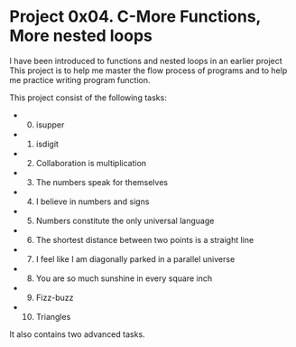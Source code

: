 # Project 0x04. C-More Functions, More nested loops
I have been introduced to functions and nested loops in an earlier project 
This project is to help me master the flow process of programs and to help 
me practice writing program function.

This project consist of the following tasks:
- 0. isupper
- 1. isdigit
- 2. Collaboration is multiplication
- 3. The numbers speak for themselves
- 4. I believe in numbers and signs
- 5. Numbers constitute the only universal language
- 6. The shortest distance between two points is a straight line
- 7. I feel like I am diagonally parked in a parallel universe
- 8. You are so much sunshine in every square inch
- 9. Fizz-buzz
- 10. Triangles

It also contains two advanced tasks. 
